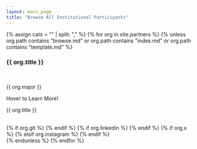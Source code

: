 ```yaml
---
layout: main_page
title: "Browse All Institutional Participants"
---
```

<section class = "browse-body mt-5">
    {% assign cats = "" | split: "," %}
    {% for org in site.partners %}
        {% unless org.path contains "browse.md"
            or org.path contains "index.md"
            or org.path contains "template.md" %}
            <div class="outer-div">
              <div class="inner-div">
                <div class="front">
                  <div class="front__bkg-photo"></div>
                  <div class="front__face-photo" style="background-image: url('/assets/img/partners/{{ org.logo }}'); background-repeat: no-repeat;"></div>
                  <div class="front__text">
                    <h3 class="front__text-header">{{ org.title }}</h3>
                    <br>
                    <p class="front__text-para"><i class="fas fa-solid fa-graduation-cap front-icons" style = "color: #00704a;"></i>{{ org.major }}</p>
                    <span class="front__text-hover">Hover to Learn More!</span>
                  </div>
                </div>
                <div class="back">
                  <p class = "text-white fw-bold h5 badge bg-gradient">{{ org.title }}</p>
                  <br>
                  <div class="social-media-wrapper">
                    <a href="{{ org.url }}" class="social-icon"><i class="bc-fab fas fa-solid fa-address-card" aria-hidden="true"></i></a>
                    {% if org.git %}
                    <a href="{{ org.git }}" class="social-icon"><i class="bc-fab fab fa-github-square" aria-hidden="true"></i></a>
                    {% endif %}
                    {% if org.linkedin %}
                    <a href="{{ org.linkedin }}" class="social-icon"><i class="bc-fab fab fa-linkedin-square" aria-hidden="true"></i></a>
                    {% endif %}
                    {% if org.x %}
                     <a href="{{ org.x }}" class="social-icon"><i class="bc-fab fab fa-twitter-square" aria-hidden="true"></i></a>
                    {% elsif org.instagram %}
                     <a href="{{ org.instagram }}" class="social-icon"><i class="bc-fab fab fa-instagram" aria-hidden="true"></i></a>
                    {% endif %}
                  </div>
                </div>
              </div>
            </div>
        {% endunless %}
    {% endfor %}

</section>
